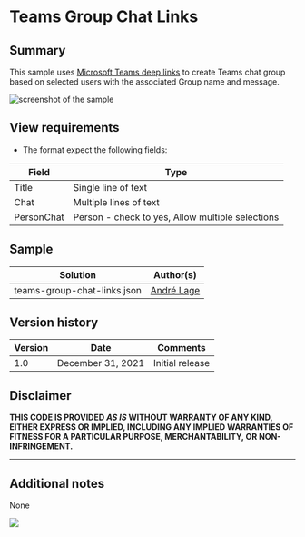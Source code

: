 # Teams Group Chat Links

## Summary

This sample uses [Microsoft Teams deep links](https://docs.microsoft.com/en-us/microsoftteams/platform/concepts/build-and-test/deep-links#deep-linking-to-a-chat) to create Teams chat group based on selected users with the associated Group name and message.

![screenshot of the sample](./assets/screenshot.gif)

## View requirements
- The format expect the following fields:

Field |Type
--------|---------
Title | Single line of text 
Chat | Multiple lines of text
PersonChat | Person - check to yes, Allow multiple selections


## Sample

Solution|Author(s)
--------|---------
teams-group-chat-links.json | [André Lage](https://github.com/aaclage)

## Version history

Version|Date|Comments
-------|----|--------
1.0|December 31, 2021|Initial release

## Disclaimer

**THIS CODE IS PROVIDED *AS IS* WITHOUT WARRANTY OF ANY KIND, EITHER EXPRESS OR IMPLIED, INCLUDING ANY IMPLIED WARRANTIES OF FITNESS FOR A PARTICULAR PURPOSE, MERCHANTABILITY, OR NON-INFRINGEMENT.**

---

## Additional notes
None

<img src="https://pnptelemetry.azurewebsites.net/list-formatting/view-samples/teams-group-chat-links" />
